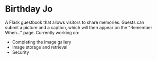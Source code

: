 # Birthday Jo

A Flask guestbook that allows visitors to share memories. 
Guests can submit a picture and a caption, which will then appear on the "Remember When..." page.
Currently working on:
  - Completing the image gallery
  - Image storage and retrieval
  - Security 
